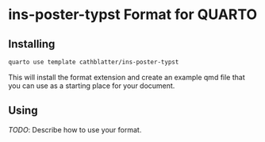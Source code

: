 # ins-poster-typst Format for QUARTO

## Installing

```bash
quarto use template cathblatter/ins-poster-typst
```

This will install the format extension and create an example qmd file
that you can use as a starting place for your document.

## Using

_TODO_: Describe how to use your format.

